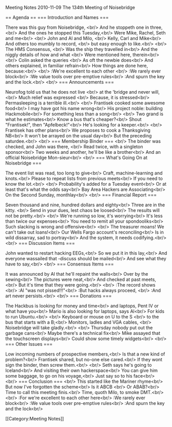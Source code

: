 Meeting Notes 2010-11-09 
 The 134th Meeting of Noisebridge

== Agenda ==
=== Introduction and Names ===

There was this guy from Noisebridge, &lt;br/>
And he stoppeth one in three,&lt;br/>
And the ones he stopped this Tuesday,&lt;br/>
Were Mike, Rachel, Seth and me&lt;br/>
&lt;br/>
John and Al and Milo, &lt;br/>
Kelly, Carl and Mike&lt;br/>
And others too mumbly to record, &lt;br/>
but easy enough to like.&lt;br/>
&lt;br/>
The HMS Consensus, &lt;br/>
Was the ship they travelled in&lt;br/>
And the niggly details of how and what &lt;br/>
Were mentioned here, therein&lt;br/>
&lt;br/>
Colin asked the queries &lt;br/>
As oft the newbie does&lt;br/>
And others explained, in familiar refrain&lt;br/>
How things are done here, because:&lt;br/>
&lt;br/>
:We're excellent to each other &lt;br/>
:We rarely ever block&lt;br/>
:We value tools over pre-emptive rules&lt;br/>
:And spurn the key and the lock.&lt;br/>
&lt;br/>
=== Announcements ===

Neurofog told us that he does not live &lt;br/>
at the 'bridge and never will,&lt;br/>
Much relief was expressed &lt;br/>
Because, it is stressed&lt;br/>
Permasleeping is a terrible ill.&lt;br/>
&lt;br/>
Frantisek cooked some awesome food&lt;br/>
I may have got his name wrong&lt;br/>
His project noble: building Hackmobile&lt;br/>
For something less than a song&lt;br/>
&lt;br/>
Two grand is what he estimates&lt;br/>
Know a bus that's cheaper?&lt;br/>
Shout "Frantisek!", then "Apfelbeck!"&lt;br/>
He's looking for a keeper.&lt;br/>
&lt;br/>
Frantisek has other plans&lt;br/>
We proposes to cook a Thanksgiving NB&lt;br/>
It won't be arrayed on the usual day&lt;br/>
But the preceding saturdee.&lt;br/>
&lt;br/>
=== Membership Binder ===
&lt;br/>
The binder was checked, and John was there, &lt;br/>
Read twice, with a singleton sponsor&lt;br/>
Two weeks and another, he'll be like a brother&lt;br/>
And an official Noisebridge Mon-sieur&lt;br/>
&lt;br/>
=== What's Going On at Noisebridge ===

The event list was read, too long to give&lt;br/>
Craft, machine-learning and knots.&lt;br/>
Please to repeat lists from previous meets&lt;br/>
If you need to know the lot.&lt;br/>
&lt;br/>
Probability's added for a Tuesday event&lt;br/>
Or at least that's what the odds say&lt;br/>
Bay Area Hackers are Associating&lt;br/>
On the Second Sunday, monthlay&lt;br/>
&lt;br/>
=== Financial Report ===

Seven thousand and nine, hundred dollars and eighty&lt;br/>
Three are in the kitty. &lt;br/>
Send in your dues, lest chaos be loosed&lt;br/>
The results will not be pretty.&lt;br/>
&lt;br/>
We're running so low, it's worrying&lt;br/>
It's less than twice our expenses&lt;br/>
You need to remit all your spondooliks&lt;br/>
Such slacking is wrong and offensive&lt;br/>
&lt;br/>
The treasurer moans! We can't take out loans!&lt;br/>
Our Wells Fargo account's reconciling&lt;br/>
Is in wild dissarray, sad to portray&lt;br/>
And the system, it needs codifying.&lt;br/>
&lt;br/>
=== Discussion Items ===

John wanted to restart hacking EEGs,&lt;br/>
So we put it in this lay,&lt;br/>
And everyone wassailed that -discuss should be mailed&lt;br/>
And see what they have to say,&lt;br/>
&lt;br/>
=== Consensus Items ===

It was announced by Al that he'll repaint the walls&lt;br/>
Over by the sewing&lt;br/>
The pictures were neat,&lt;br/>
And checked at past meets,&lt;br/>
But it's time that they were going.&lt;br/>
&lt;br/>
:The record shows &lt;br/>
:Al "was not pissed!!!"&lt;br/>
:But hacks always proceed, &lt;br/>
:And art never persists.&lt;br/>
&lt;br/>
=== Donations ===

The Hackbus is looking for money and time&lt;br/>
and laptops, Pent IV or what have you&lt;br/>
Mario is also looking for laptops, says Al&lt;br/>
For kids to run Ubuntu.&lt;br/>
&lt;br/>
Keyboard or mouse on U to the S &lt;br/>
to the bus that starts with a B;&lt;br/>
Monitors, ladles and VGA cables, &lt;br/>
Noisebridge will take gladly.&lt;br/>
&lt;br/>
Thursday nobody put out the garbage cans&lt;br/>
Maybe there's a technical fix&lt;br/>
Mike assayed that the touchscreen displays&lt;br/>
Could show some timely widgets&lt;br/>
&lt;br/>
=== Other Issues ===

Low incoming numbers of prospective members,&lt;br/>
Is that a new kind of problem?&lt;br/>
Frantisek shared, but no-one else cared.&lt;br/>
If they wont sign the binder, then screw them.&lt;br/>
&lt;br/>
Seth says he's going to Iceland&lt;br/>
And visiting their own hackerspace&lt;br/>
You can give him some baggage, to go on his voyage,&lt;br/>
Just say so to his face&lt;br/>
&lt;br/>
=== Conclusion ===
&lt;br/>
This started like the Mariner rhyme&lt;br/>
But now I've forgotten the scheme&lt;br/>
Is it ABCB &lt;br/>
Or ABAB?&lt;br/>
Time to call this meeting finis.&lt;br/>
Time, quoth Milo, to smoke DMT.&lt;br/>
&lt;br/>
:For we're excellent to each other here&lt;br/>
:We rarely ever block&lt;br/>
:We value tools over pre-emptive rules&lt;br/>
:And spurn the key and the lock&lt;br/>

[[Category:Meeting Notes]]